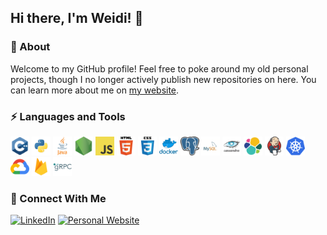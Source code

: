 ## Hi there, I'm Weidi! 👋

### 💬 About

Welcome to my GitHub profile! Feel free to poke around my old personal projects,
though I no longer actively publish new repositories on here. You can learn more
about me on [my website](https://wzhang.io/).

### ⚡ Languages and Tools

<img src="https://raw.githubusercontent.com/github/explore/main/topics/cpp/cpp.png" alt="C++" width="30"> <img src="https://raw.githubusercontent.com/github/explore/main/topics/python/python.png" alt="Python" width="30"> <img src="https://raw.githubusercontent.com/github/explore/main/topics/java/java.png" alt="Java" width="30"> <img src="https://raw.githubusercontent.com/github/explore/main/topics/nodejs/nodejs.png" alt="Node.js" width="30"> <img src="https://raw.githubusercontent.com/github/explore/main/topics/javascript/javascript.png" alt="Javascript" width="30"> <img src="https://raw.githubusercontent.com/github/explore/main/topics/html/html.png" alt="HTML" width="30"> <img src="https://raw.githubusercontent.com/github/explore/main/topics/css/css.png" alt="CSS" width="30"> <img src="https://raw.githubusercontent.com/github/explore/main/topics/docker/docker.png" alt="Docker" width="30"> <img src="https://raw.githubusercontent.com/github/explore/main/topics/postgresql/postgresql.png" alt="PostgreSQL" width="30"> <img src="https://raw.githubusercontent.com/github/explore/main/topics/mysql/mysql.png" alt="MySQL" width="30"> <img src="https://raw.githubusercontent.com/github/explore/main/topics/cassandra/cassandra.png" alt="Cassandra" width="30"> <img src="https://raw.githubusercontent.com/github/explore/main/topics/elasticsearch/elasticsearch.png" alt="Elasticsearch" width="30"> <img src="https://raw.githubusercontent.com/github/explore/main/topics/jenkins/jenkins.png" alt="Jenkins" width="30"> <img src="https://raw.githubusercontent.com/github/explore/main/topics/kubernetes/kubernetes.png" alt="Kubernetes" width="30"> <img src="https://raw.githubusercontent.com/github/explore/main/topics/google-cloud/google-cloud.png" alt="Google Cloud" width="30"> <img src="https://raw.githubusercontent.com/github/explore/main/topics/firebase/firebase.png" alt="Firebase" width="30"> <img src="https://raw.githubusercontent.com/github/explore/main/topics/grpc/grpc.png" alt="gRPC" width="30">

### 🙂 Connect With Me

<a href="https://www.linkedin.com/in/zhangweidi/"><img src="https://img.shields.io/badge/LinkedIn-0077B5?style=flat&logo=linkedin&logoColor=white" alt="LinkedIn"></a> <a href="https://wzhang.io/"><img src="https://img.shields.io/badge/Personal%20Website-39E09B?style=flat&logo=sparkpost&logoColor=white" alt="Personal Website"></a>
